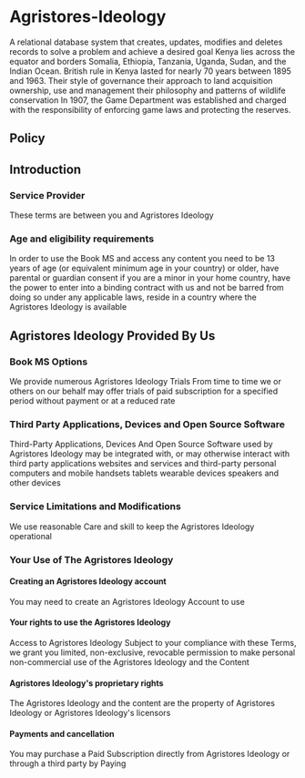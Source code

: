 # Agristores-Ideology
A relational database system that creates, updates, modifies and deletes records to solve a problem and achieve a desired goal
Kenya lies across the equator and borders Somalia, Ethiopia, Tanzania, Uganda, Sudan, and the Indian Ocean. British rule in Kenya lasted for nearly 70 years between 1895 and 1963. Their style of governance their approach to land acquisition ownership, use and management their philosophy and patterns of wildlife conservation In 1907, the Game Department was established and charged with the responsibility of enforcing game laws and protecting the reserves. 
## Policy 
## Introduction 
### Service Provider 
These terms are between you and Agristores Ideology 
### Age and eligibility requirements 
In order to use the Book MS and access any content you need to be 13 years of age (or equivalent minimum age in your country) or older, have parental or guardian consent if you are a minor in your home country, have the power to enter into a binding contract with us and not be barred from doing so under any applicable laws, reside in a country where the Agristores Ideology is available 
## Agristores Ideology Provided By Us 
### Book MS Options 
We provide numerous Agristores Ideology Trials From time to time we or others on our behalf may offer trials of paid subscription for a specified period without payment or at a reduced rate 
### Third Party Applications, Devices and Open Source Software 
Third-Party Applications, Devices And Open Source Software used by Agristores Ideology may be integrated with, or may otherwise interact with third party applications websites and services and third-party personal computers and mobile handsets tablets wearable devices speakers and other devices 
### Service Limitations and Modifications
We use reasonable Care and skill to keep the Agristores Ideology operational 
### Your Use of The Agristores Ideology

#### Creating an Agristores Ideology account 
You may need to create an Agristores Ideology Account to use 

#### Your rights to use the Agristores Ideology
Access to Agristores Ideology Subject to your compliance with these Terms, we grant you limited, non-exclusive, revocable permission to make personal non-commercial use of the Agristores Ideology and the Content 
#### Agristores Ideology's proprietary rights
The Agristores Ideology and the content are the property of Agristores Ideology or Agristores Ideology's licensors 
#### Payments and cancellation 
You may purchase a Paid Subscription directly from Agristores Ideology or through a third party by Paying
